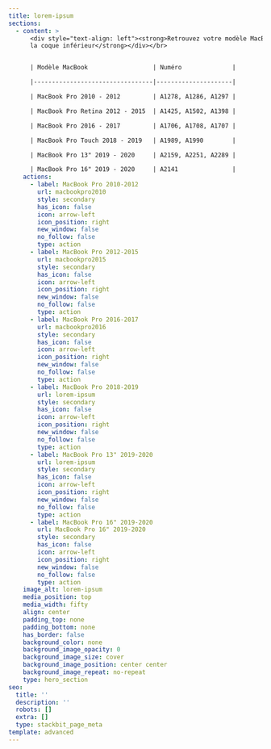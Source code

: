 ```yaml
---
title: lorem-ipsum
sections:
  - content: >
      <div style="text-align: left"><strong>Retrouvez votre modèle MacBook sur
      la coque inférieur</strong></div></br>


      | Modèle MacBook                  | Numéro              |

      |---------------------------------|---------------------|

      | MacBook Pro 2010 - 2012         | A1278, A1286, A1297 |

      | MacBook Pro Retina 2012 - 2015  | A1425, A1502, A1398 |

      | MacBook Pro 2016 - 2017         | A1706, A1708, A1707 |

      | MacBook Pro Touch 2018 - 2019   | A1989, A1990        |

      | MacBook Pro 13" 2019 - 2020     | A2159, A2251, A2289 |

      | MacBook Pro 16" 2019 - 2020     | A2141               |
    actions:
      - label: MacBook Pro 2010-2012
        url: macbookpro2010
        style: secondary
        has_icon: false
        icon: arrow-left
        icon_position: right
        new_window: false
        no_follow: false
        type: action
      - label: MacBook Pro 2012-2015
        url: macbookpro2015
        style: secondary
        has_icon: false
        icon: arrow-left
        icon_position: right
        new_window: false
        no_follow: false
        type: action
      - label: MacBook Pro 2016-2017
        url: macbookpro2016
        style: secondary
        has_icon: false
        icon: arrow-left
        icon_position: right
        new_window: false
        no_follow: false
        type: action
      - label: MacBook Pro 2018-2019
        url: lorem-ipsum
        style: secondary
        has_icon: false
        icon: arrow-left
        icon_position: right
        new_window: false
        no_follow: false
        type: action
      - label: MacBook Pro 13" 2019-2020
        url: lorem-ipsum
        style: secondary
        has_icon: false
        icon: arrow-left
        icon_position: right
        new_window: false
        no_follow: false
        type: action
      - label: MacBook Pro 16" 2019-2020
        url: MacBook Pro 16" 2019-2020
        style: secondary
        has_icon: false
        icon: arrow-left
        icon_position: right
        new_window: false
        no_follow: false
        type: action
    image_alt: lorem-ipsum
    media_position: top
    media_width: fifty
    align: center
    padding_top: none
    padding_bottom: none
    has_border: false
    background_color: none
    background_image_opacity: 0
    background_image_size: cover
    background_image_position: center center
    background_image_repeat: no-repeat
    type: hero_section
seo:
  title: ''
  description: ''
  robots: []
  extra: []
  type: stackbit_page_meta
template: advanced
---
```

